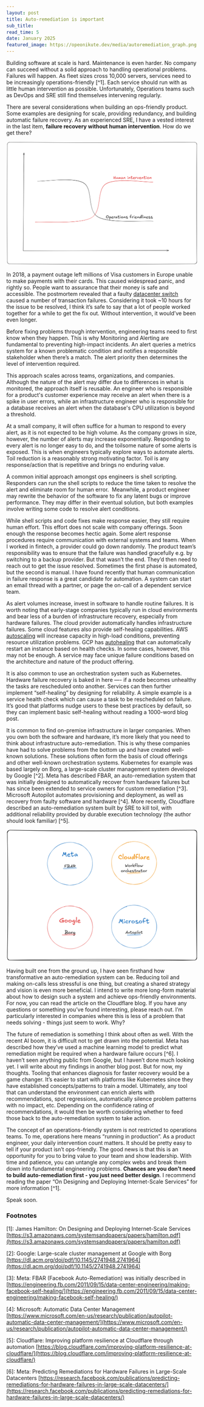 ```yaml
---
layout: post
title: Auto-remediation is important
sub_title:
read_time: 5
date: January 2025
featured_image: https://opeonikute.dev/media/autoremediation_graph.png
---
```


Building software at scale is hard. Maintenance is even harder. No company can succeed without a solid approach to handling operational problems.  Failures will happen. As fleet sizes cross 10,000 servers, services need to be increasingly operations-friendly [^1]. Each service should run with as little human intervention as possible. Unfortunately, Operations teams such as DevOps and SRE still find themselves intervening regularly.

There are several considerations when building an ops-friendly product. Some examples are designing for scale, providing redundancy, and building automatic failure recovery. As an experienced SRE, I have a vested interest in the last item, **failure recovery without human intervention**. How do we get there?

![Intervention vs Ops Friendliness](/media/autoremediation_graph.png)

In 2018, a payment outage left millions of Visa customers in Europe unable to make payments with their cards. This caused widespread panic, and rightly so. People want to assurance that their money is safe and accessible. The postmortem revealed that a faulty [datacenter switch](https://www.computerweekly.com/news/252443325/Visa-reveals-rare-datacentre-switch-fault-as-root-cause-of-June-2018-outage) caused a number of transaction failures. Considering it took  ~10 hours for the issue to be resolved, I think it’s safe to say that a lot of people worked together for a while to get the fix out. Without intervention, it would’ve been even longer. 

Before fixing problems through intervention, engineering teams need to first know when they happen. This is why Monitoring and Alerting are fundamental to preventing high-impact incidents. An alert queries a metrics system for a known problematic condition and notifies a responsible stakeholder when there’s a match. The alert priority then determines the level of intervention required.

This approach scales across teams, organizations, and companies. Although the nature of the alert may differ due to differences in what is monitored, the approach itself is reusable. An engineer who is responsible for a product's customer experience may receive an alert when there is a spike in user errors, while an infrastructure engineer who is responsible for a database receives an alert when the database's CPU utilization is beyond a threshold.

At a small company, it will often suffice for a human to respond to every alert, as it is not expected to be high volume. As the company grows in size, however, the number of alerts may increase exponentially. Responding to every alert is no longer easy to do, and the toilsome nature of some alerts is exposed. This is when engineers typically explore ways to automate alerts. Toil reduction is a reasonably strong motivating factor. Toil is any response/action that is repetitive and brings no enduring value.

A common initial approach amongst ops engineers is shell scripting. Responders can run the shell scripts to reduce the time taken to resolve the alert and eliminate room for human error.  Meanwhile, a product engineer may rewrite the behavior of the software to fix any latent bugs or improve performance. They may differ in their eventual solution, but both examples involve writing some code to resolve alert conditions.

While shell scripts and code fixes make response easier, they still require human effort. This effort does not scale with company offerings. Soon enough the response becomes hectic again. Some alert response procedures require communication with external systems and teams. When I worked in fintech, a provider could go down randomly. The product team’s responsibility was to ensure that the failure was handled gracefully e.g. by switching to a backup provider. But that wasn’t the end. They’d then need to reach out to get the issue resolved. Sometimes the first phase is automated, but the second is manual. I have found recently that human communication in failure response is a great candidate for automation. A system can start an email thread with a partner, or page the on-call of a dependent service team.

As alert volumes increase, invest in software to handle routine failures. It is worth noting that early-stage companies typically run in cloud environments and bear less of a burden of infrastructure recovery, especially from hardware failures. The cloud provider automatically handles infrastructure failures. Some cloud features also provide self-healing capabilities. AWS [autoscaling](https://aws.amazon.com/ec2/autoscaling/) will increase capacity in high-load conditions, preventing resource utilization problems. GCP has [autohealing](https://cloud.google.com/compute/docs/tutorials/high-availability-autohealing) that can automatically restart an instance based on health checks. In some cases, however, this may not be enough. A service may face unique failure conditions based on the architecture and nature of the product offering.

It is also common to use an orchestration system such as Kubernetes. Hardware failure recovery is baked in here —- if a node becomes unhealthy the tasks are rescheduled onto another. Services can then further implement “self-healing” by designing for reliability. A simple example is a service health check which can cause a task to be rescheduled on failure. It’s good that platforms nudge users to these best practices by default, so they can implement basic self-healing without reading a 1000-word blog post.

It is common to find on-premise infrastructure in larger companies. When you own both the software and hardware, it’s more likely that you need to think about infrastructure auto-remediation. This is why these companies have had to solve problems from the bottom up and have created well-known solutions. These solutions often form the basis of cloud offerings and other well-known orchestration systems. Kubernetes for example was based largely on Borg, a large-scale cluster management system developed by Google [^2]. Meta has described FBAR, an auto-remediation system that was initially designed to automatically recover from hardware failures but has since been extended to service owners for custom remediation [^3]. Microsoft Autopilot automates provisioning and deployment, as well as recovery from faulty software and hardware [^4]. More recently, Cloudflare described an auto-remediation system built by SRE to kill toil, with additional reliability provided by durable execution technology (the author should look familiar) [^5].

![Auto remediation companies](/media/autoremediation_companies.png)

Having built one from the ground up, I have seen firsthand how transformative an auto-remediation system can be. Reducing toil and making on-calls less stressful is one thing, but creating a shared strategy and vision is even more beneficial. I intend to write more long-form material about how to design such a system and achieve ops-friendly environments. For now, you can read the article on the Cloudflare blog. If you have any questions or something you’ve found interesting, please reach out. I’m particularly interested in companies where this is less of a problem that needs solving - things just seem to work. Why?

The future of remediation is something I think about often as well. With the recent AI boom, it is difficult not to get drawn into the potential. Meta has described how they’ve used a machine learning model to predict what remediation might be required when a hardware failure occurs [^6]. I haven’t seen anything public from Google, but I haven’t done much looking yet. I will write about my findings in another blog post. But for now, my thoughts. Tooling that enhances diagnosis for faster recovery would be a game changer. It’s easier to start with platforms like Kubernetes since they have established concepts/patterns to train a model. Ultimately, any tool that can understand the environment can enrich alerts with recommendations, spot regressions, automatically silence problem patterns with no impact, etc. Depending on the confidence rating of recommendations, it would then be worth considering whether to feed those back to the auto-remediation system to take action.

The concept of an operations-friendly system is not restricted to operations teams. To me, operations here means “running in production”. As a product engineer, your daily intervention count matters. It should be pretty easy to tell if your product isn’t ops-friendly. The good news is that this is an opportunity for you to bring value to your team and show leadership. With time and patience, you can untangle any complex webs and break them down into fundamental engineering problems. **Chances are you don’t need to build auto-remediation first - you just need better design**. I recommend reading the paper “On Designing and Deploying Internet-Scale Services” for more information [^1].

Speak soon.

### Footnotes

[1]: James Hamilton: On Designing and Deploying Internet-Scale Services [https://s3.amazonaws.com/systemsandpapers/papers/hamilton.pdf](https://s3.amazonaws.com/systemsandpapers/papers/hamilton.pdf)

[2]: Google: Large-scale cluster management at Google with Borg [https://dl.acm.org/doi/pdf/10.1145/2741948.2741964](https://dl.acm.org/doi/pdf/10.1145/2741948.2741964)

[3]: Meta: FBAR (Facebook Auto-Remediation) was initially described in  [https://engineering.fb.com/2011/09/15/data-center-engineering/making-facebook-self-healing/](https://engineering.fb.com/2011/09/15/data-center-engineering/making-facebook-self-healing/)

[4]: Microsoft: Automatic Data Center Management [https://www.microsoft.com/en-us/research/publication/autopilot-automatic-data-center-management/](https://www.microsoft.com/en-us/research/publication/autopilot-automatic-data-center-management/)

[5]: Cloudflare: Improving platform resilience at Cloudflare through automation [https://blog.cloudflare.com/improving-platform-resilience-at-cloudflare/](https://blog.cloudflare.com/improving-platform-resilience-at-cloudflare/)

[6]: Meta: Predicting Remediations for Hardware Failures in Large-Scale Datacenters [https://research.facebook.com/publications/predicting-remediations-for-hardware-failures-in-large-scale-datacenters/](https://research.facebook.com/publications/predicting-remediations-for-hardware-failures-in-large-scale-datacenters/)